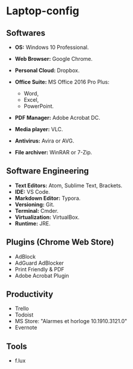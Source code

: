 # Laptop-config

## Softwares

* **OS:** Windows 10 Professional.

* **Web Browser:** Google Chrome.

* **Personal Cloud:** Dropbox.

* **Office Suite:** MS Office 2016 Pro Plus: 

  - Word,

  * Excel,
  * PowerPoint.

* **PDF Manager:** Adobe Acrobat DC.

* **Media player:** VLC.

* **Antivirus:** Avira or AVG.

* **File archiver:** WinRAR or 7-Zip.

## Software Engineering

* **Text Editors:** Atom, Sublime Text, Brackets.
* **IDE:** VS Code.
* **Markdown Editor:** Typora.
* **Versioning:** Git.
* **Terminal:** Cmder.
* **Virtualization:** VirtualBox.
* **Runtime:** JRE.

## Plugins (Chrome Web Store)

* AdBlock
* AdGuard AdBlocker
* Print Friendly & PDF
* Adobe Acrobat Plugin

## Productivity

* Trello
* Todoist
* MS Store: "Alarmes et horloge 10.1910.3121.0"
* Evernote

## Tools

* f.lux